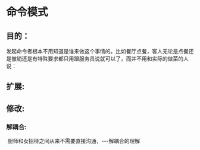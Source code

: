 # 命令模式

## 目的：

​	发起命令者根本不用知道是谁来做这个事情的。比如餐厅点餐，客人无论是点餐还是撤销还是有特殊要求都只用跟服务员说就可以了，而并不用和实际的做菜的人说：



## 扩展:





## 修改:



### 解耦合:

​	厨师和女招待之间从来不需要直接沟通，---解耦合的理解



